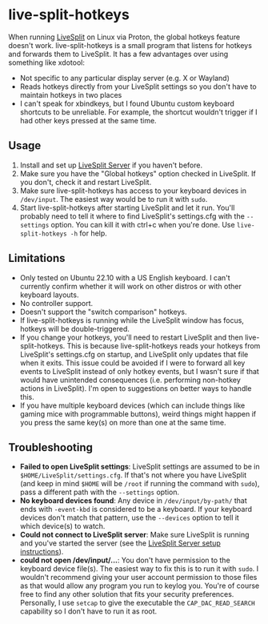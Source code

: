 # live-split-hotkeys

When running [LiveSplit](https://livesplit.org/) on Linux via Proton, the global hotkeys feature doesn't work.
live-split-hotkeys is a small program that listens for hotkeys and forwards them to LiveSplit. It has a few advantages
over using something like xdotool:

* Not specific to any particular display server (e.g. X or Wayland)
* Reads hotkeys directly from your LiveSplit settings so you don't have to maintain hotkeys in two places
* I can't speak for xbindkeys, but I found Ubuntu custom keyboard shortcuts to be unreliable. For example, the shortcut
  wouldn't trigger if I had other keys pressed at the same time.

## Usage

1. Install and set up [LiveSplit Server](https://github.com/LiveSplit/LiveSplit.Server) if you haven't before. 
2. Make sure you have the "Global hotkeys" option checked in LiveSplit. If you don't, check it and restart LiveSplit.
3. Make sure live-split-hotkeys has access to your keyboard devices in `/dev/input`. The easiest way would be to run it
   with `sudo`.
4. Start live-split-hotkeys after starting LiveSplit and let it run. You'll probably need to tell it where to find
   LiveSplit's settings.cfg with the `--settings` option. You can kill it with ctrl+c when you're done. Use
   `live-split-hotkeys -h` for help.

## Limitations

* Only tested on Ubuntu 22.10 with a US English keyboard. I can't currently confirm whether it will work on other
  distros or with other keyboard layouts.
* No controller support.
* Doesn't support the "switch comparison" hotkeys.
* If live-split-hotkeys is running while the LiveSplit window has focus, hotkeys will be double-triggered.
* If you change your hotkeys, you'll need to restart LiveSplit and then live-split-hotkeys. This is because
  live-split-hotkeys reads your hotkeys from LiveSplit's settings.cfg on startup, and LiveSplit only updates that file
  when it exits. This issue could be avoided if I were to forward all key events to LiveSplit instead of only hotkey
  events, but I wasn't sure if that would have unintended consequences (i.e. performing non-hotkey actions in
  LiveSplit). I'm open to suggestions on better ways to handle this.
* If you have multiple keyboard devices (which can include things like gaming mice with programmable buttons), weird
  things might happen if you press the same key(s) on more than one at the same time.

## Troubleshooting

* **Failed to open LiveSplit settings**: LiveSplit settings are assumed to be in `$HOME/LiveSplit/settings.cfg`. If
  that's not where you have LiveSplit (and keep in mind `$HOME` will be `/root` if running the command with `sudo`),
  pass a different path with the `--settings` option.
* **No keyboard devices found**: Any device in `/dev/input/by-path/` that ends with `-event-kbd` is considered to be a
  keyboard. If your keyboard devices don't match that pattern, use the `--devices` option to tell it which device(s) to
  watch.
* **Could not connect to LiveSplit server**: Make sure LiveSplit is running and you've started the server (see the
  [LiveSplit Server setup instructions](https://github.com/LiveSplit/LiveSplit.Server#setup)).
* **could not open /dev/input/...**: You don't have permission to the keyboard device file(s). The easiest way
  to fix this is to run it with `sudo`. I wouldn't recommend giving your user account permission to those files as that
  would allow any program you run to keylog you. You're of course free to find any other solution that fits your
  security preferences. Personally, I use `setcap` to give the executable the `CAP_DAC_READ_SEARCH` capability so I
  don't have to run it as root.